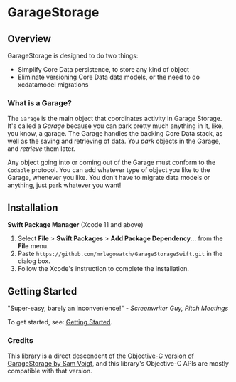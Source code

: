 # GarageStorage

## Overview
GarageStorage is designed to do two things:
- Simplify Core Data persistence, to store any kind of object
- Eliminate versioning Core Data data models, or the need to do xcdatamodel migrations

### What is a Garage?
The `Garage` is the main object that coordinates activity in Garage Storage. It's called a *Garage* because you can park pretty much anything in it, like, you know, a garage. The Garage handles the backing Core Data stack, as well as the saving and retrieving of data. You *park* objects in the Garage, and *retrieve* them later. 

Any object going into or coming out of the Garage must conform to the `Codable` protocol. You can add whatever type of object you like to the Garage, whenever you like. You don't have to migrate data models or anything, just park whatever you want!

## Installation

**Swift Package Manager** (Xcode 11 and above)

1. Select **File** > **Swift Packages** > **Add Package Dependency…** from the **File** menu.
2. Paste `https://github.com/mrlegowatch/GarageStorageSwift.git` in the dialog box.
3. Follow the Xcode's instruction to complete the installation.

## Getting Started

"Super-easy, barely an inconvenience!" _- Screenwriter Guy, Pitch Meetings_

To get started, see: [Getting Started](Documentation/GettingStarted.md).

### Credits

This library is a direct descendent of the [Objective-C version of GarageStorage by Sam Voigt]( https://github.com/samvoigt/GarageStorage), and this library's Objective-C APIs are mostly compatible with that version.
